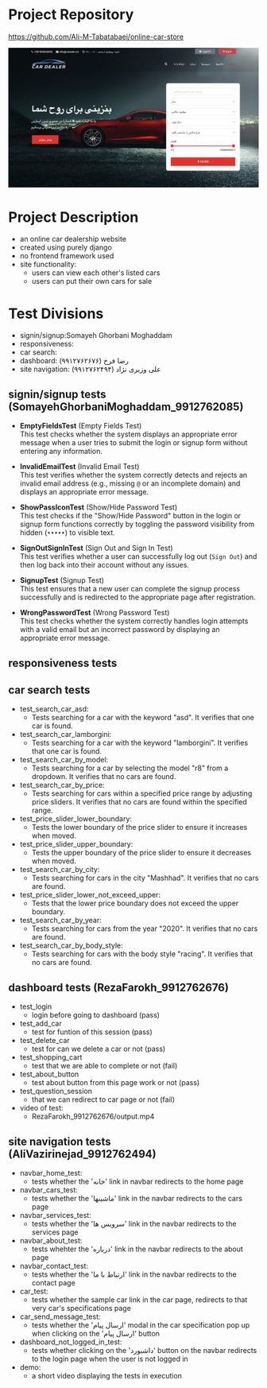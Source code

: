 # Project Repository
https://github.com/Ali-M-Tabatabaei/online-car-store

![Local image](./images/main.png)


# Project Description
- an online car dealership website
- created using purely django
- no frontend framework used
- site functionality:
    - users can view each other's listed cars
    - users can put their own cars for sale

# Test Divisions
- signin/signup:Somayeh Ghorbani Moghaddam
- responsiveness:
- car search:
- dashboard: رضا فرخ (۹۹۱۲۷۶۲۶۷۶)
- site navigation: علی وزیری نژاد (۹۹۱۲۷۶۲۴۹۴)


## signin/signup tests (SomayehGhorbaniMoghaddam_9912762085)

- **EmptyFieldsTest** (Empty Fields Test)  
  This test checks whether the system displays an appropriate error message when a user tries to submit the login or signup form without entering any information.  

- **InvalidEmailTest** (Invalid Email Test)  
  This test verifies whether the system correctly detects and rejects an invalid email address (e.g., missing `@` or an incomplete domain) and displays an appropriate error message.  

- **ShowPassIconTest** (Show/Hide Password Test)  
  This test checks if the "Show/Hide Password" button in the login or signup form functions correctly by toggling the password visibility from hidden (`•••••`) to visible text.  

- **SignOutSignInTest** (Sign Out and Sign In Test)  
  This test verifies whether a user can successfully log out (`Sign Out`) and then log back into their account without any issues.  

- **SignupTest** (Signup Test)  
  This test ensures that a new user can complete the signup process successfully and is redirected to the appropriate page after registration.  

- **WrongPasswordTest** (Wrong Password Test)  
  This test checks whether the system correctly handles login attempts with a valid email but an incorrect password by displaying an appropriate error message.  


## responsiveness tests

## car search tests
- test_search_car_asd:
    - Tests searching for a car with the keyword "asd". It verifies that one car is found.
- test_search_car_lamborgini:
    - Tests searching for a car with the keyword "lamborgini". It verifies that one car is found.
- test_search_car_by_model:
    - Tests searching for a car by selecting the model "r8" from a dropdown. It verifies that no cars are found.
- test_search_car_by_price: 
    - Tests searching for cars within a specified price range by adjusting price sliders. It verifies that no cars are found within the specified range.
- test_price_slider_lower_boundary: 
    - Tests the lower boundary of the price slider to ensure it increases when moved.
- test_price_slider_upper_boundary: 
    - Tests the upper boundary of the price slider to ensure it decreases when moved.
- test_search_car_by_city: 
    - Tests searching for cars in the city "Mashhad". It verifies that no cars are found.
- test_price_slider_lower_not_exceed_upper: 
    - Tests that the lower price boundary does not exceed the upper boundary.
- test_search_car_by_year: 
    - Tests searching for cars from the year "2020". It verifies that no cars are found.
- test_search_car_by_body_style: 
    - Tests searching for cars with the body style "racing". It verifies that no cars are found.
## dashboard tests (RezaFarokh_9912762676)
- test_login
    - login before going to dashboard (pass)
- test_add_car
    - test for funtion of this session (pass)
- test_delete_car
    - test for can we delete a car or not (pass)
- test_shopping_cart
    - test that we are able to complete or not (fail)
- test_about_button
    - test about button from this page work or not (pass)
- test_question_session
    -  that we can redirect to car page or not (fail)
- video of test:
    - RezaFarokh_9912762676/output.mp4
## site navigation tests (AliVazirinejad_9912762494)
- navbar_home_test:
    - tests whether the 'خانه' link in navbar redirects to the home page
- navbar_cars_test:
    - tests whether the 'ماشینها' link in the navbar redirects to the cars page
- navbar_services_test:
    - tests whether the 'سرویس ها' link in the navbar redirects to the services page
- navbar_about_test:
    - tests whehter the 'درباره' link in the navbar redirects to the about page
- navbar_contact_test:
    - tests whether the 'ارتباط با ما' link in the navbar redirects to the contact page
- car_test:
    - tests whether the sample car link in the car page, redirects to that very car's specifications page 
- car_send_message_test:
    - tests whether the 'ارسال پیام' modal in the car specification pop up when clicking on the 'ارسال پیام' button
- dashboard_not_logged_in_test:
    - tests whether clicking on the 'داشبورد' button on the navbar redirects to the login page when the user is not logged in
- demo:
    - a short video displaying the tests in execution
